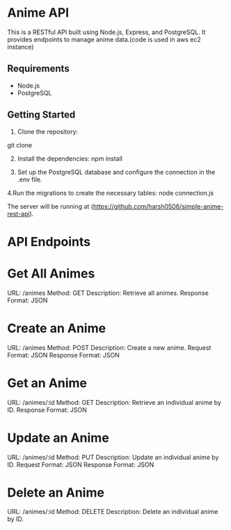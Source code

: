# Anime API

This is a RESTful API built using Node.js, Express, and PostgreSQL. It provides endpoints to manage anime data.(code is used in aws  ec2 instance)

## Requirements

- Node.js
- PostgreSQL

## Getting Started

1. Clone the repository:

git clone <repository-url>
  
2. Install the dependencies:
npm install
  
3. Set up the PostgreSQL database and configure the connection in the .env file.

4.Run the migrations to create the necessary tables:
node connection.js
  
The server will be running at (https://github.com/harsh0506/simple-anime-rest-api).

# API Endpoints
  
# Get All Animes
URL: /animes
Method: GET
Description: Retrieve all animes.
Response Format: JSON
  
# Create an Anime
URL: /animes
Method: POST
Description: Create a new anime.
Request Format: JSON
Response Format: JSON
  
# Get an Anime
URL: /animes/:id
Method: GET
Description: Retrieve an individual anime by ID.
Response Format: JSON
  
# Update an Anime
URL: /animes/:id
Method: PUT
Description: Update an individual anime by ID.
Request Format: JSON
Response Format: JSON
  
# Delete an Anime
URL: /animes/:id
Method: DELETE
Description: Delete an individual anime by ID.
